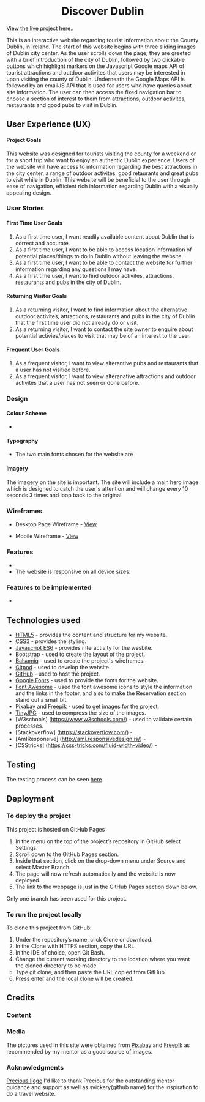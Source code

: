 <h1 align="center">Discover Dublin</h1>

[View the live project here.](https://jesson96.github.io/Discover-Dublin/).


<p>This is an interactive website regarding tourist information about the County Dublin, in Ireland. 
The start of this website begins with three sliding images of Dublin city center. 
As the user scrolls down the page, they are greeted with a brief introduction of the city of Dublin, 
followed by two clickable buttons which highlight markers on the Javascript Google maps API 
of tourist attractions and outdoor activites that users may be interested in upon visiting the county of Dublin. 
Underneath the Google Maps API is followed by an emailJS API that is used for users who have queries about site information.
The user can then access the fixed navigation bar to choose a section of interest to them from attractions, outdoor activites, 
restaurants and good pubs to visit in Dublin.</p>

## User Experience (UX)

#### Project Goals

This website was designed for tourists visiting the county for a weekend or for a short trip who want to enjoy an authentic Dublin experience.
Users of the website will have access to information regarding the best attractions in the city center, a range of outdoor activites, good retaurants and 
great pubs to visit while in Dublin. This website will be beneficial to the user through ease of navigation, efficient rich information regarding Dublin with a visually appealing design.

  ### User Stories

#### First Time User Goals

1. As a first time user, I want readily available content about Dublin that is correct and accurate.
2. As a first time user, I want to be able to access location information of potential places/things to do in Dublin without leaving the website.
3. As a first time user, I want to  be able to contact the website for further information regarding any questions I may have.
4. As a first time user, I want to find outdoor activites, attractions, restaurants and pubs in the city of Dublin.

#### Returning Visitor Goals

1. As a returning visitor, I want to find information about the alternative outdoor activites, attractions, restaurants and pubs in the city of Dublin that the first time user did not already do or visit.
2. As a returning visitor, I want to contact the site owner to enquire about potential activies/places to visit that may be of an interest to the user.

#### Frequent User Goals

1. As a frequent visitor, I want to view alterantive pubs and restaurants that a user has not visitied before.
2. As a frequent visitor, I want to view alteranative attractions and outdoor activites that a user has not seen or done before. 

### Design

#### Colour Scheme
* 

#### Typography
* The two main fonts chosen for the website are 

#### Imagery
The imagery on the site is important. The site will include  a main hero image which is designed to catch the user's attention and will change every 10 seconds 3 times and loop back to the original.

### Wireframes

* Desktop Page Wireframe - [View](wireframes/desktop-wireframe.pdf)

* Mobile Wireframe - [View](wireframes/mobile-wireframe.pdf)

### Features 
*
* The website is responsive on all device sizes.

### Features to be implemented
* 

##  Technologies used

- [HTML5](https://en.wikipedia.org/wiki/HTML5/) - provides the content and structure for my website.
- [CSS3](https://en.wikipedia.org/wiki/CSS/) - provides the styling.
- [Javascript ES6](https://developer.mozilla.org/en-US/docs/Web/JavaScript) - provides interactivity for the wesbite.
- [Bootstrap](https://www.getbootstrap.com/) - used to create the layout of the project.
- [Balsamiq](https://www.balsamiq.com/) - used to create the project's wireframes.
- [Gitpod](https://www.gitpod.io/) - used to develop the website.
- [GitHub](https://www.github.com/) - used to host the project.
- [Google Fonts](https://www.fonts.google.com/) - used to provide the fonts for the website.
- [Font Awesome](https://www.fontawesome.com/) - used the font awesome icons to style the information and the links in the footer, and also to make the Reservation section stand out a small bit.
- [Pixabay](https://www.pixabay.com/) and [Freepik](https://www.freepik.es/) - used to get  images for the project.
- [TinyJPG](https://www.tinyjpg.com/) - used to compress the size of the images.
- [W3schools] (https://www.w3schools.com/) - used to validate certain processes.
- [Stackoverflow] (https://stackoverflow.com/) - 
- [AmIResponsive] (http://ami.responsivedesign.is/) - 
- [CSStricks] (https://css-tricks.com/fluid-width-video/) -

## Testing

The testing process can be seen [here](TESTING.md).

## Deployment

### To deploy the project

This project is hosted on GitHub Pages

1. In the menu on the top of the project’s repository in GitHub select Settings.
2. Scroll down to the GitHub Pages section.
3. Inside that section, click on the drop-down menu under Source and select Master Branch.
4. The page will now refresh automatically and the website is now deployed.
5. The link to the webpage is just in the GitHub Pages section down below.

Only one branch has been used for this project.

### To run the project locally

To clone this project from GitHub:

1. Under the repository’s name, click Clone or download.
2. In the Clone with HTTPS section, copy the URL.
3. In the IDE of choice, open Git Bash.
4. Change the current working directory to the location where you want the cloned directory to be made.
5. Type git clone, and then paste the URL copied from GitHub.
6. Press enter and the local clone will be created.

## Credits

### Content 

###  Media

The pictures used in this site were obtained from [Pixabay](https://pixabay.com/) and [Freepik](https://www.freepik.es/) as recommended by my mentor as a good source of images.  

###  Acknowledgments

[Precious Ijege](https://www.linkedin.com/in/precious-ijege-908a00168/?originalSubdomain=ng) I'd like to thank Precious for the outstanding mentor guidance and support as well as svickery(github name) for the inspiration to do a travel website.
